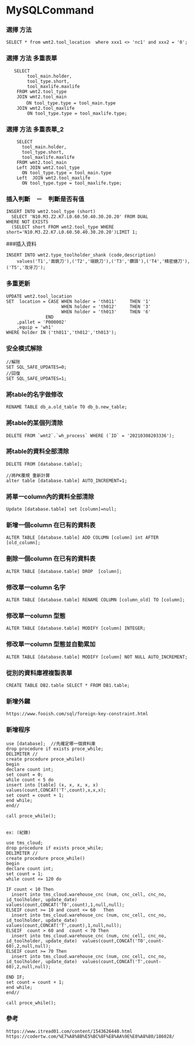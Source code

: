 # MySQLCommand

### 選擇 方法
    SELECT * from wmt2.tool_location  where xxx1 <> 'nc1' and xxx2 = '0'; 

### 選擇 方法 多重表單
       SELECT
            tool_main.holder,
            tool_type.short,
            tool_maxlife.maxlife
        FROM wmt2.tool_type
        JOIN wmt2.tool_main
          　ON tool_type.type = tool_main.type
        JOIN wmt2.tool_maxlife
            ON tool_type.type = tool_maxlife.type;

### 選擇 方法 多重表單_2
        SELECT
          tool_main.holder,
          tool_type.short,
          tool_maxlife.maxlife
        FROM wmt2.tool_main
        Left JOIN wmt2.tool_type
          ON tool_type.type = tool_main.type
        Left  JOIN wmt2.tool_maxlife
          ON tool_type.type = tool_maxlife.type;


### 插入判斷　－　判斷是否有值
    INSERT INTO wmt2.tool_type (short) 
      SELECT 'N10.M3.Z2.K7.L0.60.50.40.30.20.20' FROM DUAL
    WHERE NOT EXISTS 
      (SELECT short FROM wmt2.tool_type WHERE short='N10.M3.Z2.K7.L0.60.50.40.30.20.20')LIMIT 1;
###插入資料

    INSERT INTO wmt2.type_toolholder_shank (code,description)
        values('T1','面銑刀'),('T2','端銑刀'),('T3','鑽頭'),('T4','精密搪刀'),('T5','攻牙刀');
        
### 多重更新 
    UPDATE wmt2.tool_location
    SET  location = CASE WHEN holder = 'th011'     THEN '1'
                         WHEN holder = 'th012'     THEN '3'
                         WHEN holder = 'th013'     THEN '6'
                   END
        ,pallet = 'P000002'
        ,equip = 'wh1'
    WHERE holder IN ('th011','th012','th013');

### 安全模式解除
    //解除
    SET SQL_SAFE_UPDATES=0;
    //回復
    SET SQL_SAFE_UPDATES=1;
    
### 將table的名字做修改
    RENAME TABLE db_a.old_table TO db_b.new_table;
    
### 將table的某個列清除  
    DELETE FROM `wmt2`.`wh_process` WHERE (`ID` = '20210308203336');
### 將table的資料全部清除  

    DELETE FROM [database.table];
   
    //將PK覆規 重新計算
    alter table [database.table] AUTO_INCREMENT=1; 
   
### 將單一column內的資料全部清除

    Update [database.table] set [column]=null;


### 新增一個column 在已有的資料表

    ALTER TABLE [database.table] ADD COLUMN [column] int AFTER [old_column];
    
### 刪除一個column 在已有的資料表    
    ALTER TABLE [database.table] DROP  [column];   
    
### 修改單一column 名字
    ALTER TABLE [database.table] RENAME COLUMN [column_old] TO [column];
    
### 修改單一column 型態
    ALTER TABLE [database.table] MODIFY [column] INTEGER;
### 修改單一column 型態並自動累加
    ALTER TABLE [database.table] MODIFY [column] NOT NULL AUTO_INCREMENT;

### 從別的資料庫裡複製表單
    CREATE TABLE DB2.table SELECT * FROM DB1.table;

### 新增外鍵

    https://www.fooish.com/sql/foreign-key-constraint.html

### 新增程序

    use [database];  //先確定哪一個資料庫
    drop procedure if exists proce_while;
    DELIMITER // 
    create procedure proce_while()
    begin
    declare count int;
    set count = 0;
    while count < 5 do
    insert into [table] (x, x, x, x, x)  values(count,CONCAT('T',count),x,x,x);
    set count = count + 1;
    end while;
    end//

    call proce_while();


    ex: (紀錄)
    
    use tms_cloud;
    drop procedure if exists proce_while;
    DELIMITER // 
    create procedure proce_while()
    begin
    declare count int;
    set count = 1;
    while count <= 120 do

    IF count < 10 Then
      insert into tms_cloud.warehouse_cnc (num, cnc_cell, cnc_no, id_toolholder, update_date)  values(count,CONCAT('T0',count),1,null,null);
    ELSEIF count >= 10 and count <= 60   Then
      insert into tms_cloud.warehouse_cnc (num, cnc_cell, cnc_no, id_toolholder, update_date)  values(count,CONCAT('T',count),1,null,null);
    ELSEIF  count > 60 and  count < 70 Then
      insert into tms_cloud.warehouse_cnc (num, cnc_cell, cnc_no, id_toolholder, update_date)  values(count,CONCAT('T0',count-60),2,null,null);
    ELSEIF count >= 70 Then
      insert into tms_cloud.warehouse_cnc (num, cnc_cell, cnc_no, id_toolholder, update_date)  values(count,CONCAT('T',count-60),2,null,null);

    END IF;  
    set count = count + 1;
    end while;
    end//

    call proce_while();


### 參考
    https://www.itread01.com/content/1543626440.html
    https://codertw.com/%E7%A8%8B%E5%BC%8F%E8%AA%9E%E8%A8%80/186028/
